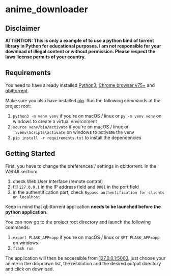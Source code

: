 # anime_downloader

## Disclaimer
**ATTENTION: This is only a example of to use a python bind of torrent library in Python for educational purposes.            I am not responsible for your download of illegal content or without permission. Please respect the laws license permits of your country.**

## Requirements

You need to have already installed [Python3](https://www.python.org/downloads/), [Chrome browser v75+](https://www.google.com/chrome/) and [qbittorrent](https://www.qbittorrent.org).

Make sure you also have installed [pip](https://pip.pypa.io/en/stable/installing/). Run the following commands at the project root:
1. `python3 -m venv venv` if you're on macOS / linux or `py -m venv venv` on windows to create a virtual environment
2. `source venv/bin/activate` if you're on macOS / linux or `.\venv\Scripts\activate` on windows to activate the venv 
3. `pip install -r requirements.txt` to install the dependencies


## Getting Started

First, you have to change the preferences / settings in qbittorrent. In the WebUI section:
1. check Web User Interface (remote control)
2. fill `127.0.0.1` in the IP address field and `8081` in the port field
3. in the authentification part, check `Bypass authentification for clients on localhost`

Keep in mind that qbittorrent application **needs to be launched before the python application**.

You can now go to the project root directory and launch the following commands:

1. `export FLASK_APP=app` if you're on macOS / linux or `SET FLASK_APP=app` on windows 
2. `flask run`

The application will then be accessible from [127.0.0.1:5000](http://127.0.0.1:5000/), just choose your anime in the dropdown list, the resolution and the desired output directory and click on download.
